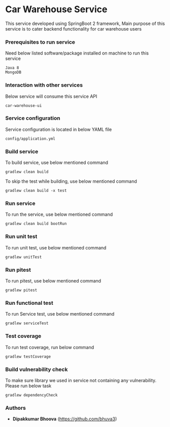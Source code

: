 # Car Warehouse Service

This service developed using SpringBoot 2 framework, Main purpose of this service is to cater backend functionality for car warehouse users 


### Prerequisites to run service

Need below listed software/package installed on machine to run this service

    Java 8
    MongoDB

### Interaction with other services

Below service will consume this service API 

    car-warehouse-ui

### Service configuration

Service configuration is located in below YAML file

    config/application.yml
    
### Build service

To build service, use below mentioned command

```
gradlew clean build
```

To skip the test while building, use below mentioned command

```
gradlew clean build -x test
```

### Run service

To run the service, use below mentioned command

```
gradlew clean build bootRun
```
 
### Run unit test

To run unit test, use below mentioned command
```
gradlew unitTest
```

### Run pitest

To run pitest, use below mentioned command
```
gradlew pitest
```

### Run functional test

To run Service test, use below mentioned command
```
gradlew serviceTest
```

### Test coverage

To run test coverage, run below command

```
gradlew testCoverage
```

### Build vulnerability check

To make sure library we used in service not containing any vulnerability. Please run below task

```
gradlew dependencyCheck
```


### Authors

* **Dipakkumar Bhoova** (https://github.com/bhuva3)
